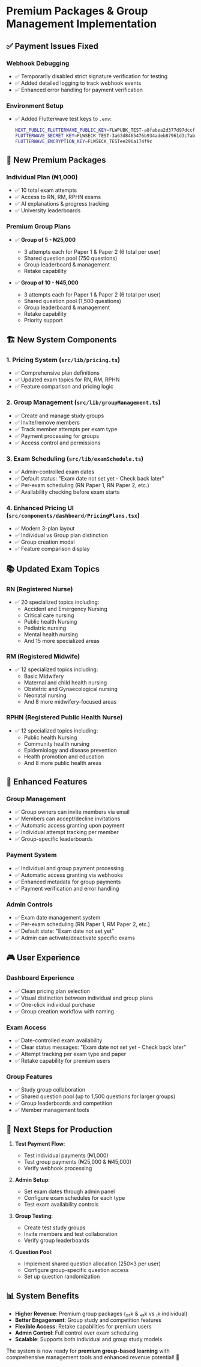 # Premium Packages & Group Management Implementation

## ✅ **Payment Issues Fixed**

### Webhook Debugging

- ✅ Temporarily disabled strict signature verification for testing
- ✅ Added detailed logging to track webhook events
- ✅ Enhanced error handling for payment verification

### Environment Setup

- ✅ Added Flutterwave test keys to `.env`:
  ```bash
  NEXT_PUBLIC_FLUTTERWAVE_PUBLIC_KEY=FLWPUBK_TEST-a8fabea2d377d97dccf31ed9766d643a-X
  FLUTTERWAVE_SECRET_KEY=FLWSECK_TEST-3a63d8465476b934adeb87961d3c7ab7-X
  FLUTTERWAVE_ENCRYPTION_KEY=FLWSECK_TESTee296a174f9c
  ```

## 🎯 **New Premium Packages**

### Individual Plan (₦1,000)

- ✅ 10 total exam attempts
- ✅ Access to RN, RM, RPHN exams
- ✅ AI explanations & progress tracking
- ✅ University leaderboards

### Premium Group Plans

- ✅ **Group of 5 - ₦25,000**

  - 3 attempts each for Paper 1 & Paper 2 (6 total per user)
  - Shared question pool (750 questions)
  - Group leaderboard & management
  - Retake capability

- ✅ **Group of 10 - ₦45,000**
  - 3 attempts each for Paper 1 & Paper 2 (6 total per user)
  - Shared question pool (1,500 questions)
  - Group leaderboard & management
  - Retake capability
  - Priority support

## 🏗️ **New System Components**

### 1. **Pricing System** (`src/lib/pricing.ts`)

- ✅ Comprehensive plan definitions
- ✅ Updated exam topics for RN, RM, RPHN
- ✅ Feature comparison and pricing logic

### 2. **Group Management** (`src/lib/groupManagement.ts`)

- ✅ Create and manage study groups
- ✅ Invite/remove members
- ✅ Track member attempts per exam type
- ✅ Payment processing for groups
- ✅ Access control and permissions

### 3. **Exam Scheduling** (`src/lib/examSchedule.ts`)

- ✅ Admin-controlled exam dates
- ✅ Default status: "Exam date not set yet - Check back later"
- ✅ Per-exam scheduling (RN Paper 1, RN Paper 2, etc.)
- ✅ Availability checking before exam starts

### 4. **Enhanced Pricing UI** (`src/components/dashboard/PricingPlans.tsx`)

- ✅ Modern 3-plan layout
- ✅ Individual vs Group plan distinction
- ✅ Group creation modal
- ✅ Feature comparison display

## 📚 **Updated Exam Topics**

### RN (Registered Nurse)

- ✅ 20 specialized topics including:
  - Accident and Emergency Nursing
  - Critical care nursing
  - Public health Nursing
  - Pediatric nursing
  - Mental health nursing
  - And 15 more specialized areas

### RM (Registered Midwife)

- ✅ 12 specialized topics including:
  - Basic Midwifery
  - Maternal and child health nursing
  - Obstetric and Gynaecological nursing
  - Neonatal nursing
  - And 8 more midwifery-focused areas

### RPHN (Registered Public Health Nurse)

- ✅ 12 specialized topics including:
  - Public health Nursing
  - Community health nursing
  - Epidemiology and disease prevention
  - Health promotion and education
  - And 8 more public health areas

## 🔧 **Enhanced Features**

### Group Management

- ✅ Group owners can invite members via email
- ✅ Members can accept/decline invitations
- ✅ Automatic access granting upon payment
- ✅ Individual attempt tracking per member
- ✅ Group-specific leaderboards

### Payment System

- ✅ Individual and group payment processing
- ✅ Automatic access granting via webhooks
- ✅ Enhanced metadata for group payments
- ✅ Payment verification and error handling

### Admin Controls

- ✅ Exam date management system
- ✅ Per-exam scheduling (RN Paper 1, RM Paper 2, etc.)
- ✅ Default state: "Exam date not set yet"
- ✅ Admin can activate/deactivate specific exams

## 🎮 **User Experience**

### Dashboard Experience

- ✅ Clean pricing plan selection
- ✅ Visual distinction between individual and group plans
- ✅ One-click individual purchase
- ✅ Group creation workflow with naming

### Exam Access

- ✅ Date-controlled exam availability
- ✅ Clear status messages: "Exam date not set yet - Check back later"
- ✅ Attempt tracking per exam type and paper
- ✅ Retake capability for premium users

### Group Features

- ✅ Study group collaboration
- ✅ Shared question pool (up to 1,500 questions for larger groups)
- ✅ Group leaderboards and competition
- ✅ Member management tools

## 🚀 **Next Steps for Production**

1. **Test Payment Flow**:

   - Test individual payments (₦1,000)
   - Test group payments (₦25,000 & ₦45,000)
   - Verify webhook processing

2. **Admin Setup**:

   - Set exam dates through admin panel
   - Configure exam schedules for each type
   - Test exam availability controls

3. **Group Testing**:

   - Create test study groups
   - Invite members and test collaboration
   - Verify group leaderboards

4. **Question Pool**:
   - Implement shared question allocation (250×3 per user)
   - Configure group-specific question access
   - Set up question randomization

## 📊 **System Benefits**

- **Higher Revenue**: Premium group packages (₂₅k & ₄₅k vs ₁k individual)
- **Better Engagement**: Group study and competition features
- **Flexible Access**: Retake capabilities for premium users
- **Admin Control**: Full control over exam scheduling
- **Scalable**: Supports both individual and group study models

The system is now ready for **premium group-based learning** with comprehensive management tools and enhanced revenue potential! 🎉
